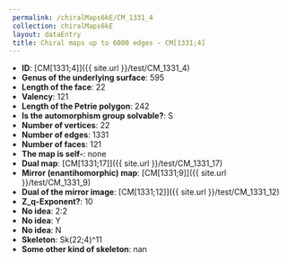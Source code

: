 ```yaml
--- 
 permalink: /chiralMaps6kE/CM_1331_4 
 collection: chiralMaps6kE
 layout: dataEntry
 title: Chiral maps up to 6000 edges - CM[1331;4]
---
```


- **ID**: [CM[1331;4]]({{ site.url }}/test/CM_1331_4)
- **Genus of the underlying surface**: 595
- **Length of the face**: 22
- **Valency**: 121
- **Length of the Petrie polygon**: 242
- **Is the automorphism group solvable?**: S
- **Number of vertices**: 22
- **Number of edges**: 1331
- **Number of faces**: 121
- **The map is self-**: none
- **Dual map**: [CM[1331;17]]({{ site.url }}/test/CM_1331_17)
- **Mirror (enantihomorphic) map**: [CM[1331;9]]({{ site.url }}/test/CM_1331_9)
- **Dual of the mirror image**: [CM[1331;12]]({{ site.url }}/test/CM_1331_12)
- **Z_q-Exponent?**: 10
- **No idea**:  2:2
- **No idea**: Y
- **No idea**: N
- **Skeleton**: Sk(22;4)^11
- **Some other kind of skeleton**: nan
